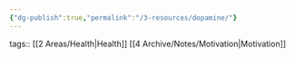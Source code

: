 ```yaml
---
{"dg-publish":true,"permalink":"/3-resources/dopamine/"}
---
```


tags:: [[2 Areas/Health\|Health]] [[4 Archive/Notes/Motivation\|Motivation]]